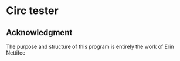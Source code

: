 # Circ tester


## Acknowledgment
The purpose and structure of this program is entirely the work of Erin Nettifee
